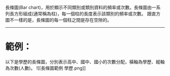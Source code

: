 長條圖(Bar chart)，用於顯示不同類別或類別資料的頻率或次數。長條圖由一系列長方形組成(通常稱為柱)，每一個柱的長度表示該類別的頻率或次數。
跟直方圖不一樣的是，長條圖的每一個柱之間是存在空隙的。
- - -
# 範例：
以下是學歷的長條圖，分別表示高中、國中、國小的次數分配，橫軸為學歷、縱軸為次數(人數)。
![[長條圖範例 學歷.png]]